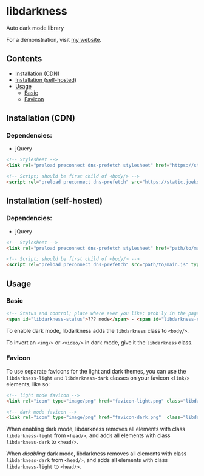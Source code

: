 # libdarkness
Auto dark mode library

For a demonstration, visit [my website](https://joekoop.com/).

## Contents
+ [Installation (CDN)](#installation-cdn)
+ [Installation (self-hosted)](#installation-self-hosted)
+ [Usage](#usage)
  + [Basic](#basic)
  + [Favicon](#favicon)

## Installation (CDN)
### Dependencies:
+ jQuery

```html
<!-- Stylesheet -->
<link rel="preload preconnect dns-prefetch stylesheet" href="https://static.joekoop.com/libdarkness/main.css" />

<!-- Script; should be first child of <body/> -->
<script rel="preload preconnect dns-prefetch" src="https://static.joekoop.com/libdarkness/main.js" type="module"></script>
```

## Installation (self-hosted)
### Dependencies:
+ jQuery

```html
<!-- Stylesheet -->
<link rel="preload preconnect dns-prefetch stylesheet" href="path/to/main.css" />

<!-- Script; should be first child of <body/> -->
<script rel="preload preconnect dns-prefetch" src="path/to/main.js" type="module"></script>
```

## Usage
### Basic

```html
<!-- Status and control; place where ever you like; prob'ly in the page footer -->
<span id="libdarkness-status">??? mode</span> - <span id="libdarkness-control">Change</span>
```

To enable dark mode, libdarkness adds the `libdarkness` class to `<body/>`.

To invert an `<img/>` or `<video/>` in dark mode, give it the `libdarkness` class.

### Favicon

To use separate favicons for the light and dark themes, you can use the `libdarkness-light` and `libdarkness-dark` classes on your favicon `<link/>` elements, like so:

```html
<!-- light mode favicon -->
<link rel="icon" type="image/png" href="favicon-light.png" class="libdarkness-light" />
```
```html
<!-- dark mode favicon -->
<link rel="icon" type="image/png" href="favicon-dark.png"  class="libdarkness-dark" />
```

When enabling dark mode, libdarkness removes all elements with class `libdarkness-light` from `<head/>`, and adds all elements with class `libdarkness-dark` to `<head/>`.

When _disabling_ dark mode, libdarkness removes all elements with class `libdarkness-dark` from `<head/>`, and adds all elements with class `libdarkness-light` to `<head/>`.
